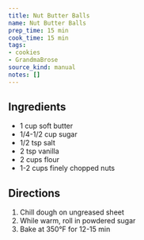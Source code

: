 ```yaml
---
title: Nut Butter Balls
name: Nut Butter Balls
prep_time: 15 min
cook_time: 15 min
tags:
- cookies
- GrandmaBrose
source_kind: manual
notes: []
---
```


## Ingredients
- 1 cup soft butter
- 1/4-1/2 cup sugar
- 1/2 tsp salt
- 2 tsp vanilla
- 2 cups flour
- 1-2 cups finely chopped nuts


## Directions
1. Chill dough on ungreased sheet
2. While warm, roll in powdered sugar
3. Bake at 350°F for 12-15 min
